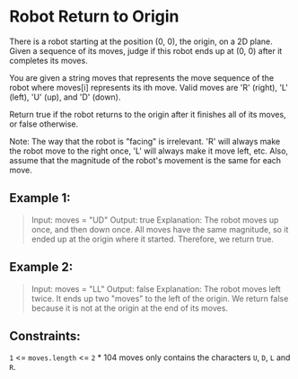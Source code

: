 # Robot Return to Origin

There is a robot starting at the position (0, 0), the origin, on a 2D plane. Given a sequence of its moves, judge if this robot ends up at (0, 0) after it completes its moves.

You are given a string moves that represents the move sequence of the robot where moves[i] represents its ith move. Valid moves are 'R' (right), 'L' (left), 'U' (up), and 'D' (down).

Return true if the robot returns to the origin after it finishes all of its moves, or false otherwise.

Note: The way that the robot is "facing" is irrelevant. 'R' will always make the robot move to the right once, 'L' will always make it move left, etc. Also, assume that the magnitude of the robot's movement is the same for each move.

## Example 1:

> Input: moves = "UD"
> Output: true
> Explanation: The robot moves up once, and then down once. All moves have the same magnitude, so it ended up at the origin where it started. Therefore, we return true.

## Example 2:

> Input: moves = "LL"
> Output: false
> Explanation: The robot moves left twice. It ends up two "moves" to the left of the origin. We return false because it is not at the origin at the end of its moves.

## Constraints:

`1` <= `moves.length` <= `2` \* 104
moves only contains the characters `U`, `D`, `L` and `R`.
